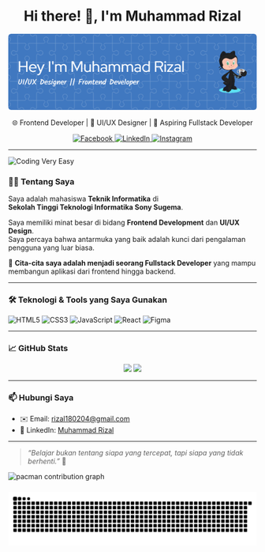 <h1 align="center">Hi there! 👋, I'm Muhammad Rizal</h1>
<p align="center">
  <img src="banner.png" alt="Banner GitHub Muhammad Rizal" />
</p>
<p align="center">
  🌐 Frontend Developer | 🎨 UI/UX Designer | 🚀 Aspiring Fullstack Developer  
</p>


<p align="center">
  <a href="https://www.facebook.com/profile.php?id=61550239772120" target="_blank">
    <img src="https://img.shields.io/badge/Facebook-1877F2?style=for-the-badge&logo=facebook&logoColor=white" alt="Facebook" />
  </a>
  <a href="https://www.linkedin.com/in/muhammad-rizal-0742ba179?utm_source=share&utm_campaign=share_via&utm_content=profile&utm_medium=android_app" target="_blank">
    <img src="https://img.shields.io/badge/LinkedIn-0077B5?style=for-the-badge&logo=linkedin&logoColor=white" alt="LinkedIn" />
  </a>
  <a href="https://www.instagram.com/moohzhal_5.0?igsh=MWl3ZjRkb3YzZXlidg==" target="_blank">
    <img src="https://img.shields.io/badge/Instagram-E4405F?style=for-the-badge&logo=instagram&logoColor=white" alt="Instagram" />
  </a>
</p>

---
![Coding Very Easy](https://media.giphy.com/media/v1.Y2lkPTc5MGI3NjExb29waXplZnNtMXM4ODhoNWZ4d2xkbTd6NmtlanUyZnAydHhhcHNlciZlcD12MV9naWZzX3NlYXJjaCZjdD1n/bGgsc5mWoryfgKBx1u/giphy.gif)

### 👨‍💻 Tentang Saya

Saya adalah mahasiswa **Teknik Informatika** di  
**Sekolah Tinggi Teknologi Informatika Sony Sugema**.

Saya memiliki minat besar di bidang **Frontend Development** dan **UI/UX Design**.  
Saya percaya bahwa antarmuka yang baik adalah kunci dari pengalaman pengguna yang luar biasa.

🎯 **Cita-cita saya adalah menjadi seorang Fullstack Developer** yang mampu membangun aplikasi dari frontend hingga backend.

---

### 🛠️ Teknologi & Tools yang Saya Gunakan

![HTML5](https://img.shields.io/badge/HTML5-E34F26?logo=html5&logoColor=white&style=flat)
![CSS3](https://img.shields.io/badge/CSS3-1572B6?logo=css3&logoColor=white&style=flat)
![JavaScript](https://img.shields.io/badge/JavaScript-F7DF1E?logo=javascript&logoColor=black&style=flat)
![React](https://img.shields.io/badge/React-61DAFB?logo=react&logoColor=black&style=flat)
![Figma](https://img.shields.io/badge/Figma-F24E1E?logo=figma&logoColor=white&style=flat)

---

### 📈 GitHub Stats

<p align="center">
  <img src="https://github-readme-stats.vercel.app/api?username=Mohzhal&show_icons=true&theme=radical" height="150"/>
  <img src="https://github-readme-stats.vercel.app/api/top-langs/?username=Mohzhal&layout=compact&theme=radical" height="150"/>
</p>

---

### 📫 Hubungi Saya

- ✉️ Email: rizal180204@gmail.com  
- 💼 LinkedIn: [Muhammad Rizal](https://www.linkedin.com/in/muhammad-rizal-0742ba179?utm_source=share&utm_campaign=share_via&utm_content=profile&utm_medium=android_app)

---

> *“Belajar bukan tentang siapa yang tercepat, tapi siapa yang tidak berhenti.”* 💪


<picture>
  <source media="(prefers-color-scheme: dark)" srcset="https://raw.githubusercontent.com/Mohzhal/Mohzhal/output/pacman-contribution-graph-dark.svg">
  <source media="(prefers-color-scheme: light)" srcset="https://raw.githubusercontent.com/Mohzhal/Mohzhal/output/pacman-contribution-graph.svg">
  <img alt="pacman contribution graph" src="https://raw.githubusercontent.com/Mohzhal/Mohzhal/output/pacman-contribution-graph.svg">
</picture>

###

<img src="https://raw.githubusercontent.com/Mohzhal/Mohzhal/output/snake.svg" alt="Snake animation" />

###
